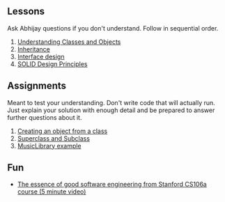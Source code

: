 
## Lessons
Ask Abhijay questions if you don't understand. Follow in sequential order.
1. [Understanding Classes and Objects](_1.md)  
2. [Inheritance](_2.md)
3. [Interface design](_3.md)
4. [SOLID Design Principles](https://en.wikipedia.org/wiki/SOLID)

## Assignments
Meant to test your understanding. Don't write code that will actually run. Just explain your solution with enough detail and be prepared to answer further questions about it.

1. [Creating an object from a class](assignment1.md)
2. [Superclass and Subclass](assignment2.md)
3. [MusicLibrary example](assignment3.md)

## Fun
- [The essence of good software engineering from Stanford CS106a course (5 minute video)](https://youtu.be/0LoKDDRlfZc?list=PLdSF_YgPvyiOAJZCcIz3tpHgXE7_G-GF4&t=2366)


